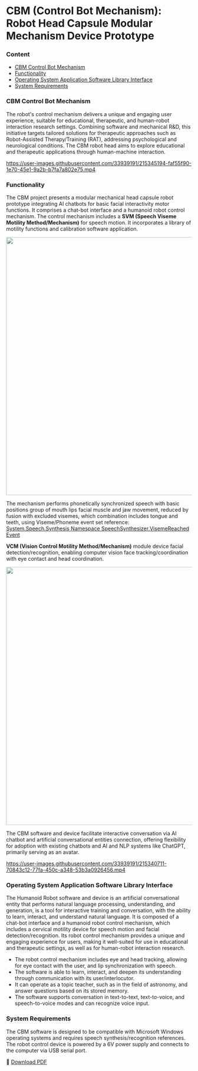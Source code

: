 # CBM (Control Bot Mechanism): Robot Head Capsule Modular Mechanism Device Prototype

### Content

 - [CBM Control Bot Mechanism](#CBM-Control-Bot-Mechanism)
 - [Functionality](#Functionality)
 - [Operating System Application Software Library Interface](#Operating-System-Application-Software-Library-Interface)
 - [System Requirements](#System-Requirements)
 
### CBM Control Bot Mechanism 

The robot's control mechanism delivers a unique and engaging user experience, suitable for educational, therapeutic, and human-robot interaction research settings. Combining software and mechanical R&D, this initiative targets tailored solutions for therapeutic approaches such as Robot-Assisted Therapy/Training (RAT), addressing psychological and neurological conditions. The CBM robot head aims to explore educational and therapeutic applications through human-machine interaction.

https://user-images.githubusercontent.com/33939191/215345194-faf55f90-1e70-45e1-9a2b-b7fa7a802e75.mp4

### Functionality 

The CBM project presents a modular mechanical head capsule robot prototype integrating AI chatbots for basic facial interactivity motor functions. It comprises a chat-bot interface and a humanoid robot control mechanism. The control mechanism includes a **SVM (Speech Viseme Motility Method/Mechanism)** for speech motion. It incorporates a library of motility functions and calibration software application.

<img src="https://github.com/ladooniani/Terbinari-CBM-Robot/blob/main/images/terbinari-cbm.jpg" width="700">
 
The mechanism performs phonetically synchronized speech with basic positions group of mouth lips facial muscle and jaw movement, reduced by fusion with excluded visemes, which combination includes tongue and teeth, using Viseme/Phoneme event set reference: [System.Speech.Synthesis Namespace SpeechSynthesizer.VisemeReached Event](https://docs.microsoft.com/en-us/dotnet/api/system.speech.synthesis.speechsynthesizer.visemereached?view=netframework-4.8)
 
**VCM (Vision Control Motility Method/Mechanism)** module device facial detection/recognition, enabling computer vision face tracking/coordination with eye contact and head coordination. 

<img src="https://github.com/ladooniani/Terbinari-CBM-Robot/blob/main/images/terbinari-cbm1-2.jpg" width="700">
 
The CBM software and device facilitate interactive conversation via AI chatbot and artificial conversational entities connection, offering flexibility for adoption with existing chatbots and AI and NLP systems like ChatGPT, primarily serving as an avatar.

https://user-images.githubusercontent.com/33939191/215340711-70843c12-77fa-450c-a348-53b3a0926456.mp4

### Operating System Application Software Library Interface
 
The Humanoid Robot software and device is an artificial conversational entity that performs natural language processing, understanding, and generation, is a tool for interactive training and conversation, with the ability to learn, interact, and understand natural language. It is composed of a chat-bot interface and a humanoid robot control mechanism, which includes a cervical motility device for speech motion and facial detection/recognition. Its robot control mechanism provides a unique and engaging experience for users, making it well-suited for use in educational and therapeutic settings, as well as for human-robot interaction research.

- The robot control mechanism includes eye and head tracking, allowing for eye contact with the user, and lip synchronization with speech. 
- The software is able to learn, interact, and deepen its understanding through communication with its user/interlocutor.
- It can operate as a topic teacher, such as in the field of astronomy, and answer questions based on its stored memory.
- The software supports conversation in text-to-text, text-to-voice, and speech-to-voice modes and can recognize voice input.

### System Requirements

The CBM software is designed to be compatible with Microsoft Windows operating systems and requires speech synthesis/recognition references.
The robot control device is powered by a 6V power supply and connects to the computer via USB serial port.

📌 [Download PDF](https://github.com/Engineering-Research-Lab/Workflow-Documentation/blob/main/Docs/PDF/Engineering-Research-Lab_CBM-Project.pdf)


 
